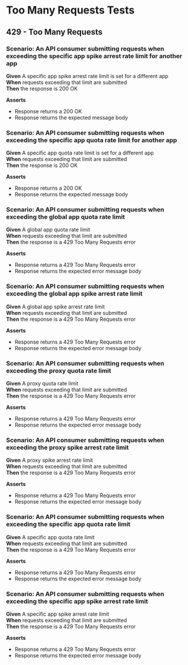 # Too Many Requests Tests

## 429 - Too Many Requests


### Scenario: An API consumer submitting requests when exceeding the specific app spike arrest rate limit for another app

**Given** A specific app spike arrest rate limit is set for a different app
<br/>
**When** requests exceeding that limit are submitted
<br/>
**Then** the response is 200 OK
<br/>

**Asserts**
- Response returns a 200 OK
- Response returns the expected message body


### Scenario: An API consumer submitting requests when exceeding the specific app quota rate limit for another app

**Given** A specific app quota rate limit is set for a different app
<br/>
**When** requests exceeding that limit are submitted
<br/>
**Then** the response is 200 OK
<br/>

**Asserts**
- Response returns a 200 OK
- Response returns the expected message body


### Scenario: An API consumer submitting requests when exceeding the global app quota rate limit

**Given** A global app quota rate limit
<br/>
**When** requests exceeding that limit are submitted
<br/>
**Then** the response is a 429 Too Many Requests error
<br/>

**Asserts**
- Response returns a 429 Too Many Requests error
- Response returns the expected error message body


### Scenario: An API consumer submitting requests when exceeding the global app spike arrest rate limit

**Given** A global app spike arrest rate limit
<br/>
**When** requests exceeding that limit are submitted
<br/>
**Then** the response is a 429 Too Many Requests error
<br/>

**Asserts**
- Response returns a 429 Too Many Requests error
- Response returns the expected error message body


### Scenario: An API consumer submitting requests when exceeding the proxy quota rate limit

**Given** A proxy quota rate limit
<br/>
**When** requests exceeding that limit are submitted
<br/>
**Then** the response is a 429 Too Many Requests error
<br/>

**Asserts**
- Response returns a 429 Too Many Requests error
- Response returns the expected error message body


### Scenario: An API consumer submitting requests when exceeding the proxy spike arrest rate limit

**Given** A proxy spike arrest rate limit
<br/>
**When** requests exceeding that limit are submitted
<br/>
**Then** the response is a 429 Too Many Requests error
<br/>

**Asserts**
- Response returns a 429 Too Many Requests error
- Response returns the expected error message body


### Scenario: An API consumer submitting requests when exceeding the specific app quota rate limit

**Given** A specific app quota rate limit
<br/>
**When** requests exceeding that limit are submitted
<br/>
**Then** the response is a 429 Too Many Requests error
<br/>

**Asserts**
- Response returns a 429 Too Many Requests error
- Response returns the expected error message body


### Scenario: An API consumer submitting requests when exceeding the specific app spike arrest rate limit

**Given** A specific app spike arrest rate limit
<br/>
**When** requests exceeding that limit are submitted
<br/>
**Then** the response is a 429 Too Many Requests error
<br/>

**Asserts**
- Response returns a 429 Too Many Requests error
- Response returns the expected error message body
